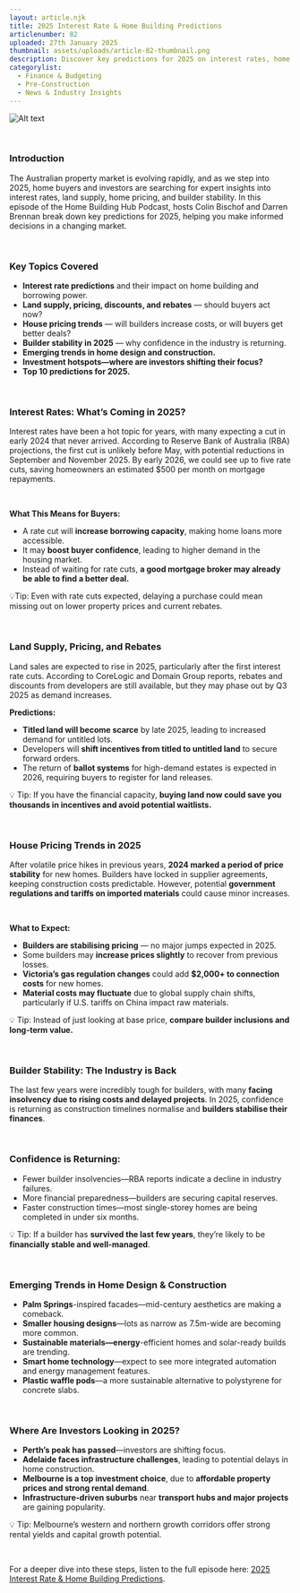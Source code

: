 ```yaml
---
layout: article.njk
title: 2025 Interest Rate & Home Building Predictions
articlenumber: 82
uploaded: 27th January 2025
thumbnail: assets/uploads/article-82-thumbnail.png
description: Discover key predictions for 2025 on interest rates, home prices, land supply, and builder stability in Australia. 
categorylist:
  - Finance & Budgeting
  - Pre-Construction
  - News & Industry Insights
---
```


![Alt text](/assets/uploads/article-82-thumbnail.png "title")

<br>

### Introduction
The Australian property market is evolving rapidly, and as we step into 2025, home buyers and investors are searching for expert insights into interest rates, land supply, home pricing, and builder stability. In this episode of the Home Building Hub Podcast, hosts Colin Bischof and Darren Brennan break down key predictions for 2025, helping you make informed decisions in a changing market.

<br>

### Key Topics Covered
  - **Interest rate predictions** and their impact on home building and borrowing power.
  - **Land supply, pricing, discounts, and rebates** — should buyers act now?
  - **House pricing trends** — will builders increase costs, or will buyers get better deals?
  - **Builder stability in 2025** — why confidence in the industry is returning.
  - **Emerging trends in home design and construction.**
  - **Investment hotspots—where are investors shifting their focus?**
  - **Top 10 predictions for 2025.**

<br>

### Interest Rates: What’s Coming in 2025?
Interest rates have been a hot topic for years, with many expecting a cut in early 2024 that never arrived. According to Reserve Bank of Australia (RBA) projections, the first cut is unlikely before May, with potential reductions in September and November 2025. By early 2026, we could see up to five rate cuts, saving homeowners an estimated $500 per month on mortgage repayments.

<br>

**What This Means for Buyers:**
  - A rate cut will **increase borrowing capacity**, making home loans more accessible.
  - It may **boost buyer confidence**, leading to higher demand in the housing market.
  - Instead of waiting for rate cuts, **a good mortgage broker may already be able to find a better deal.**

💡Tip: Even with rate cuts expected, delaying a purchase could mean missing out on lower property prices and current rebates.

<br>

### Land Supply, Pricing, and Rebates
Land sales are expected to rise in 2025, particularly after the first interest rate cuts. According to CoreLogic and Domain Group reports, rebates and discounts from developers are still available, but they may phase out by Q3 2025 as demand increases.

**Predictions:**
  - **Titled land will become scarce** by late 2025, leading to increased demand for untitled lots.
  - Developers will **shift incentives from titled to untitled land** to secure forward orders.
  - The return of **ballot systems** for high-demand estates is expected in 2026, requiring buyers to register for land releases.

💡 Tip: If you have the financial capacity, **buying land now could save you thousands in incentives and avoid potential waitlists.**

<br>

### House Pricing Trends in 2025
After volatile price hikes in previous years, **2024 marked a period of price stability** for new homes. Builders have locked in supplier agreements, keeping construction costs predictable. However, potential **government regulations and tariffs on imported materials** could cause minor increases.

<br>

**What to Expect:**
  - **Builders are stabilising pricing** — no major jumps expected in 2025.
  - Some builders may **increase prices slightly** to recover from previous losses.
  - **Victoria’s gas regulation changes** could add **$2,000+ to connection costs** for new homes.
  - **Material costs may fluctuate** due to global supply chain shifts, particularly if U.S. tariffs on China impact raw materials.

💡 Tip: Instead of just looking at base price, **compare builder inclusions and long-term value.**

<br>

### Builder Stability: The Industry is Back
The last few years were incredibly tough for builders, with many **facing insolvency due to rising costs and delayed projects**. In 2025, confidence is returning as construction timelines normalise and **builders stabilise their finances**.

<br>

### Confidence is Returning:
  - Fewer builder insolvencies—RBA reports indicate a decline in industry failures.
  - More financial preparedness—builders are securing capital reserves.
  - Faster construction times—most single-storey homes are being completed in under six months.

💡 Tip: If a builder has **survived the last few years**, they’re likely to be **financially stable and well-managed**.

<br>

### Emerging Trends in Home Design & Construction
  - **Palm Springs**-inspired facades—mid-century aesthetics are making a comeback.
  - **Smaller housing designs**—lots as narrow as 7.5m-wide are becoming more common.
  - **Sustainable materials—energy**-efficient homes and solar-ready builds are trending.
  - **Smart home technology**—expect to see more integrated automation and energy management features.
  - **Plastic waffle pods**—a more sustainable alternative to polystyrene for concrete slabs.

<br> 

### Where Are Investors Looking in 2025?
  - **Perth’s peak has passed**—investors are shifting focus.
  - **Adelaide faces infrastructure challenges**, leading to potential delays in home construction.
  - **Melbourne is a top investment choice**, due to **affordable property prices and strong rental demand**.
  - **Infrastructure-driven suburbs** near **transport hubs and major projects** are gaining popularity.

💡 Tip: Melbourne’s western and northern growth corridors offer strong rental yields and capital growth potential.

<br>

For a deeper dive into these steps, listen to the full episode here: <a href="/posts/ep-82" id="intext-link" target="_blank">2025 Interest Rate & Home Building Predictions</a>.